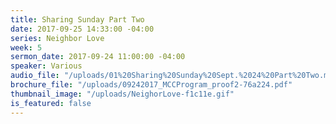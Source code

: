 ```yaml
---
title: Sharing Sunday Part Two
date: 2017-09-25 14:33:00 -04:00
series: Neighbor Love
week: 5
sermon_date: 2017-09-24 11:00:00 -04:00
speaker: Various
audio_file: "/uploads/01%20Sharing%20Sunday%20Sept.%2024%20Part%20Two.mp3"
brochure_file: "/uploads/09242017_MCCProgram_proof2-76a224.pdf"
thumbnail_image: "/uploads/NeighorLove-f1c11e.gif"
is_featured: false
---
```


